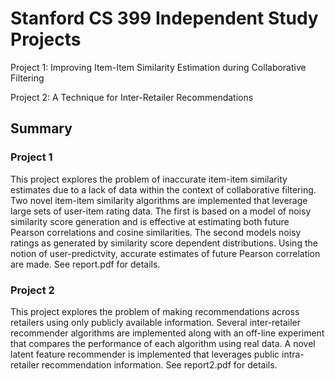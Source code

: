 # Stanford CS 399 Independent Study Projects

Project 1: Improving Item-Item Similarity Estimation during Collaborative
Filtering

Project 2: A Technique for Inter-Retailer Recommendations

## Summary

### Project 1

This project explores the problem of inaccurate item-item similarity estimates
due to a lack of data within the context of collaborative filtering. Two novel
item-item similarity algorithms are implemented that leverage large sets of
user-item rating data. The first is based on a model of noisy similarity score
generation and is effective at estimating both future Pearson correlations and
cosine similarities. The second models noisy ratings as generated by similarity
score dependent distributions. Using the notion of user-predictvity, accurate
estimates of future Pearson correlation are made. See report.pdf for details.

### Project 2

This project explores the problem of making recommendations across retailers
using only publicly available information. Several inter-retailer recommender
algorithms are implemented along with an off-line experiment that compares the
performance of each algorithm using real data. A novel latent feature
recommender is implemented that leverages public intra-retailer recommendation
information. See report2.pdf for details.

